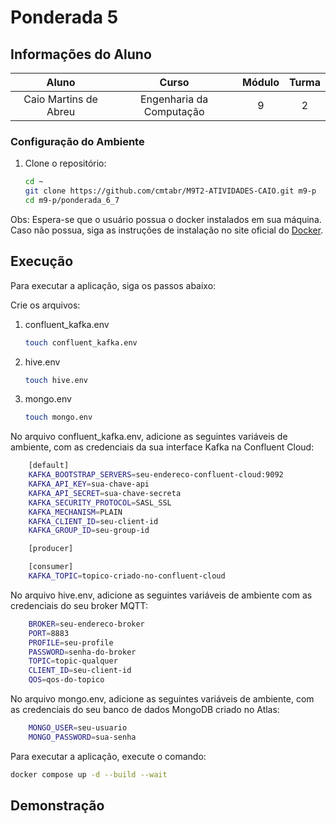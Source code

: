 # Ponderada 5

## Informações do Aluno  
Aluno | Curso | Módulo | Turma
:---: | :---: | :---: | :---:
Caio Martins de Abreu | Engenharia da Computação | 9 | 2



### Configuração do Ambiente

1. Clone o repositório:

    ```bash
    cd ~
    git clone https://github.com/cmtabr/M9T2-ATIVIDADES-CAIO.git m9-p
    cd m9-p/ponderada_6_7
    ```

Obs: Espera-se que o usuário possua o docker instalados em sua máquina. Caso não possua, siga as instruções de instalação no site oficial do [Docker](https://docs.docker.com/get-docker/).

## Execução
Para executar a aplicação, siga os passos abaixo:

Crie os arquivos:
1. confluent_kafka.env
    ```bash
    touch confluent_kafka.env
    ```

2. hive.env
    ```bash
    touch hive.env
    ```

3. mongo.env
    ```bash
    touch mongo.env
    ```

No arquivo confluent_kafka.env, adicione as seguintes variáveis de ambiente, com as credenciais da sua interface Kafka na Confluent Cloud:
```bash
    [default]
    KAFKA_BOOTSTRAP_SERVERS=seu-endereco-confluent-cloud:9092
    KAFKA_API_KEY=sua-chave-api
    KAFKA_API_SECRET=sua-chave-secreta
    KAFKA_SECURITY_PROTOCOL=SASL_SSL
    KAFKA_MECHANISM=PLAIN
    KAFKA_CLIENT_ID=seu-client-id
    KAFKA_GROUP_ID=seu-group-id

    [producer]

    [consumer]
    KAFKA_TOPIC=topico-criado-no-confluent-cloud
```

No arquivo hive.env, adicione as seguintes variáveis de ambiente com as credenciais do seu broker MQTT:
```bash
    BROKER=seu-endereco-broker
    PORT=8883
    PROFILE=seu-profile
    PASSWORD=senha-do-broker
    TOPIC=topic-qualquer
    CLIENT_ID=seu-client-id
    QOS=qos-do-topico
```

No arquivo mongo.env, adicione as seguintes variáveis de ambiente, com as credenciais do seu banco de dados MongoDB criado no Atlas:
```bash
    MONGO_USER=seu-usuario
    MONGO_PASSWORD=sua-senha
```

Para executar a aplicação, execute o comando:
```bash
docker compose up -d --build --wait
```

## Demonstração
